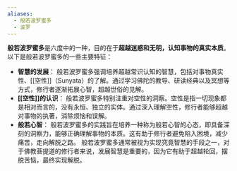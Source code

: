 ```yaml
---
aliases:
  - 般若波罗蜜多
  - 波罗
---
```


**般若波罗蜜多**是六度中的一种，目的在于**超越迷惑和无明，认知事物的真实本质**。
以下是般若波罗蜜多的一些主要特征：
- **智慧的发展**： 般若波罗蜜多强调培养超越常识认知的智慧，包括对事物真实性、[[空性]]（Sunyata）的了解。通过学习佛陀的教导、研读经典以及冥想等方式，修行者逐渐拓展心智，超越世俗的见解。
- **[[空性]]的认识**： 般若波罗蜜多特别注重对空性的洞察。空性是指一切现象都是相对而言的，没有永恒、独立的实体。通过深入理解空性，修行者能够超越对事物的执著，消除烦恼和误解。
- **般若心智**： 般若波罗蜜多的实践旨在培养一种称为般若心智的心态，即具备深刻的洞察力，能够正确理解事物的本质。这有助于修行者避免陷入困境，减少痛苦，走向解脱之路。
般若波罗蜜多通常被视为实现究竟智慧的手段之一，对于佛教菩提道的修行者来说，发展智慧是重要的，因为它有助于超越轮回，摆脱苦恼，最终实现解脱。